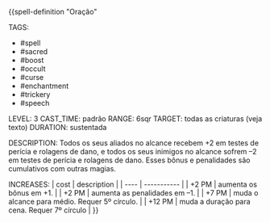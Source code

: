{{spell-definition "Oração"

TAGS:
- #spell
- #sacred
- #boost
- #occult
- #curse
- #enchantment
- #trickery
- #speech

LEVEL: 3
CAST_TIME: padrão
RANGE: 6sqr
TARGET: todas as criaturas (veja texto)
DURATION: sustentada

DESCRIPTION:
Todos os seus aliados no alcance recebem +2 em testes de perícia e rolagens de dano, e todos os seus inimigos no alcance sofrem –2 em testes de perícia e rolagens de dano. Esses bônus e penalidades são cumulativos com outras magias.

INCREASES:
| cost | description |
| ---- | ----------- |
| +2 PM | aumenta os bônus em +1. |
| +2 PM | aumenta as penalidades em –1. |
| +7 PM | muda o alcance para médio. Requer 5º círculo. |
| +12 PM | muda a duração para cena. Requer 7º círculo |
}}
